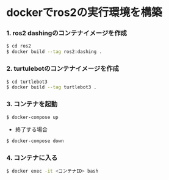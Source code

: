# dockerでros2の実行環境を構築

### 1. ros2 dashingのコンテナイメージを作成

```bash
$ cd ros2
$ docker build --tag ros2:dashing .
```

### 2. turtulebotのコンテナイメージを作成

```bash
$ cd turtlebot3
$ docker build --tag turtlebot3 .
```

### 3. コンテナを起動

```bash
$ docker-compose up
```

- 終了する場合
```bash
$ docker-compose down
```

### 4. コンテナに入る
```bash
$ docker exec -it <コンテナID> bash
```
